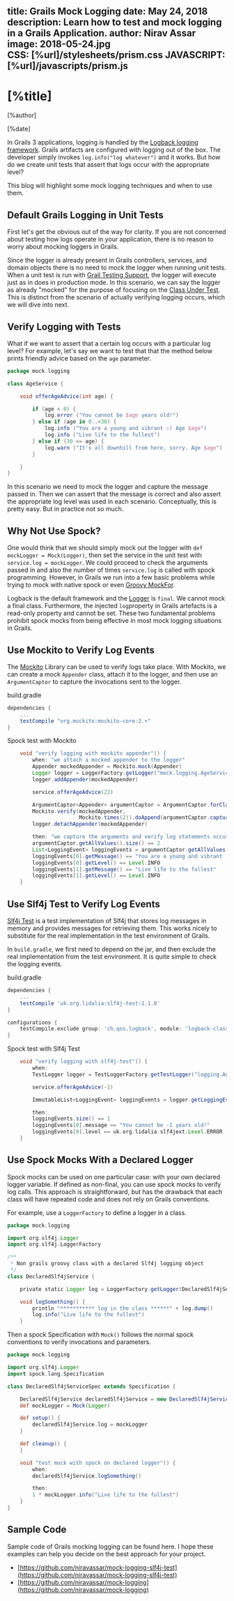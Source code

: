 title: Grails Mock Logging
date: May 24, 2018  
description: Learn how to test and mock logging in a Grails Application.
author: Nirav Assar
image: 2018-05-24.jpg    
CSS: [%url]/stylesheets/prism.css
JAVASCRIPT: [%url]/javascripts/prism.js
---

# [%title]

[%author]

[%date] 

In Grails 3 applications, logging is handled by the [Logback logging framework](https://docs.grails.org/latest/guide/conf.html#logging). Grails artifacts are configured with logging out of the box. The developer simply invokes `log.info("log whatever")` and it works. But how do we create unit tests that assert that logs occur with the appropriate level?

This blog will highlight some mock logging techniques and when to use them.

## Default Grails Logging in Unit Tests

First let's get the obvious out of the way for clarity. If you are not concerned about testing how logs operate in your application, there is no reason to worry about mocking loggers in Grails.

Since the logger is already present in Grails controllers, services, and domain objects there is no need to mock the logger when running unit tests. When a unit test is run with [Grail Testing Support](https://testing.grails.org/latest/guide/index.html), the logger will execute just as in does in production mode. In this scenario, we can say the logger as already "mocked" for the purpose of focusing on the [Class Under Test](http://wiki.c2.com/?ClassUnderTest). This is distinct from the scenario of actually verifying logging occurs, which we will dive into next.

## Verify Logging with Tests

What if we want to assert that a certain log occurs with a particular log level? For example, let's say we want to test that that the method below prints friendly advice based on the `age` parameter.

```groovy
package mock.logging

class AgeService {

    void offerAgeAdvice(int age) {

        if (age < 0) {
            log.error ("You cannot be $age years old!")
        } else if (age in 0..<30) {
            log.info ("You are a young and vibrant :) Age $age")
            log.info ("Live life to the fullest")
        } else if (30 <= age) {
            log.warn ("It's all downhill from here, sorry. Age $age")
        }

    }
}
```

In this scenario we need to mock the logger and capture the message passed in. Then we can assert that the message is correct and also assert the appropriate log level was used in each scenario. Conceptually, this is pretty easy. But in practice not so much.

## Why Not Use Spock?

One would think that we should simply mock out the logger with `def mockLogger = Mock(Logger)`, then set the service in the unit test with `service.log = mockLogger`. We could proceed to check the arguments passed in and also the number of times `service.log` is called with spock programming. However, in Grails we run into a few basic problems while trying to mock with native spock or even [Groovy MockFor](http://groovy-lang.org/testing.html#_mockfor_and_stubfor).

Logback is the default framework and the [Logger](https://logback.qos.ch/apidocs/ch/qos/logback/classic/Logger.html) is `final`. We cannot mock a final class. Furthermore, the injected `log`property in Grails artefacts is a read-only property and cannot be set. These two fundamental problems prohibit spock mocks from being effective in most mock logging situations in Grails.

## Use Mockito to Verify Log Events

The [Mockito](http://site.mockito.org/) Library can be used to verify logs take place. With Mockito, we can create a mock `Appender` class, attach it to the logger, and then use an `ArgumentCaptor` to capture the invocations sent to the logger.

build.gradle
```groovy
dependencies { 
    ...
    testCompile "org.mockito:mockito-core:2.+"
}
```

Spock test with Mockito
```groovy
    void "verify logging with mockito appender"() {
        when: "we attach a mocked appender to the logger"
        Appender mockedAppender = Mockito.mock(Appender)
        Logger logger = LoggerFactory.getLogger("mock.logging.AgeService")
        logger.addAppender(mockedAppender)

        service.offerAgeAdvice(22)

        ArgumentCaptor<Appender> argumentCaptor = ArgumentCaptor.forClass(Appender)
        Mockito.verify(mockedAppender,
                       Mockito.times(2)).doAppend(argumentCaptor.capture())
        logger.detachAppender(mockedAppender)

        then: "we capture the arguments and verify log statements occurred"
        argumentCaptor.getAllValues().size() == 2
        List<LoggingEvent> loggingEvents = argumentCaptor.getAllValues()
        loggingEvents[0].getMessage() == "You are a young and vibrant :) Age 22"
        loggingEvents[0].getLevel() == Level.INFO
        loggingEvents[1].getMessage() == "Live life to the fullest"
        loggingEvents[1].getLevel() == Level.INFO
    }
```

## Use Slf4j Test to Verify Log Events

[Slf4j Test](http://projects.lidalia.org.uk/slf4j-test/) is a test implementation of Slf4j that stores log messages in memory and provides messages for retrieving them. This works nicely to substitute for the real implementation in the test environment of Grails.

In `build.gradle`, we first need to depend on the jar, and then exclude the real implementation from the test environment. It is quite simple to check the logging events.

build.gradle
```groovy
dependencies { 
    ...
    testCompile 'uk.org.lidalia:slf4j-test:1.1.0'
}

configurations {
    testCompile.exclude group: 'ch.qos.logback', module: 'logback-classic'
}
```

Spock test with Slf4j Test
```groovy
    void "verify logging with slf4j-test"() {
        when:
        TestLogger logger = TestLoggerFactory.getTestLogger("logging.AgeService")

        service.offerAgeAdvice(-1)

        ImmutableList<LoggingEvent> loggingEvents = logger.getLoggingEvents()

        then:
        loggingEvents.size() == 1
        loggingEvents[0].message == "You cannot be -1 years old!"
        loggingEvents[0].level == uk.org.lidalia.slf4jext.Level.ERROR
    }
```

## Use Spock Mocks With a Declared Logger

Spock mocks can be used on one particular case: with your own declared logger variable. If defined as non-final, you can use spock mocks to verify log calls. This approach is straightforward, but has the drawback that each class will have repeated code and does not rely on Grails conventions.

For example, use a `LoggerFactory` to define a logger in a class.

```groovy
package mock.logging

import org.slf4j.Logger
import org.slf4j.LoggerFactory

/**
 * Non grails groovy class with a declared Slf4j logging object
 */
class DeclaredSlf4jService {

    private static Logger log = LoggerFactory.getLogger(DeclaredSlf4jService)

    void logSomething() {
        println "*********** log in the class ******" + log.dump()
        log.info("Live life to the fullest")
    }
```

Then a spock Specification with `Mock()` follows the normal spock conventions to verify invocations and parameters.

```groovy
package mock.logging

import org.slf4j.Logger
import spock.lang.Specification

class DeclaredSlf4jServiceSpec extends Specification {

    DeclaredSlf4jService declaredSlf4jService = new DeclaredSlf4jService()
    def mockLogger = Mock(Logger)

    def setup() {
        declaredSlf4jService.log = mockLogger
    }

    def cleanup() {
    }

    void "test mock with spock on declared logger"() {
        when:
        declaredSlf4jService.logSomething()

        then:
        1 * mockLogger.info("Live life to the fullest")
    }
}
```

## Sample Code

Sample code of Grails mocking logging can be found here. I hope these examples can help you decide on the best approach for your project.

*   [https://github.com/niravassar/mock-logging-slf4j-test](https://github.com/niravassar/mock-logging-slf4j-test)
*   [https://github.com/niravassar/mock-logging](https://github.com/niravassar/mock-logging)

